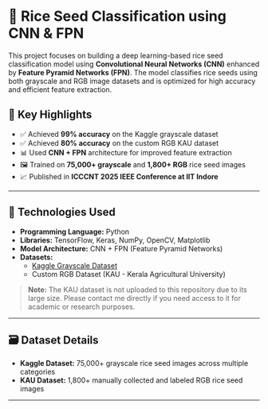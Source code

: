 # 🌾 Rice Seed Classification using CNN & FPN

This project focuses on building a deep learning-based rice seed classification model using **Convolutional Neural Networks (CNN)** enhanced by **Feature Pyramid Networks (FPN)**. The model classifies rice seeds using both grayscale and RGB image datasets and is optimized for high accuracy and efficient feature extraction.

## 📌 Key Highlights

- ✅ Achieved **99% accuracy** on the Kaggle grayscale dataset
- ✅ Achieved **80% accuracy** on the custom RGB KAU dataset
- 📊 Used **CNN + FPN** architecture for improved feature extraction
- 🖼️ Trained on **75,000+ grayscale** and **1,800+ RGB** rice seed images
- 📈 Published in **ICCCNT 2025 IEEE Conference at IIT Indore**

---

## 🧠 Technologies Used

- **Programming Language:** Python  
- **Libraries:** TensorFlow, Keras, NumPy, OpenCV, Matplotlib  
- **Model Architecture:** CNN + FPN (Feature Pyramid Networks)  
- **Datasets:**  
  - [Kaggle Grayscale Dataset](https://www.kaggle.com/datasets/muratkokludataset/rice-image-dataset)  
  - Custom RGB Dataset (KAU - Kerala Agricultural University)  

> **Note:** The KAU dataset is not uploaded to this repository due to its large size. Please contact me directly if you need access to it for academic or research purposes.

---

## 🗃️ Dataset Details

- **Kaggle Dataset:** 75,000+ grayscale rice seed images across multiple categories  
- **KAU Dataset:** 1,800+ manually collected and labeled RGB rice seed images  

---


